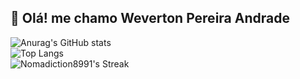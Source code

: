 ## 👋 Olá! me chamo Weverton Pereira Andrade
![Anurag's GitHub stats](https://github-readme-stats.vercel.app/api?username=Nomadiction8991&show_icons=true&border_radius=5&locale=pt-br&hide_border=true&custom_title=Estatísticas&hide_rank=false&show=discussions_started,discussions_answered&rank_icon=github&card_width=495)
<br>
![Top Langs](https://github-readme-stats.vercel.app/api/top-langs/?username=Nomadiction8991&layout=compact&locale=pt-br&card_width=495)
<br>
![Nomadiction8991's Streak](https://github-readme-streak-stats.herokuapp.com/?user=Nomadiction8991&hide_border=true&locale=pt-br&card_width=495)
